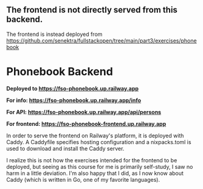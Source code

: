 ## The frontend is not directly served from this backend. 
The frontend is instead deployed from https://github.com/senektra/fullstackopen/tree/main/part3/exercises/phonebook

# Phonebook Backend

__Deployed to https://fso-phonebook.up.railway.app__

__For info: https://fso-phonebook.up.railway.app/info__

__For API: https://fso-phonebook.up.railway.app/api/persons__

__For frontend: https://fso-phonebook-frontend.up.railway.app__

In order to serve the frontend on Railway's platform, it is deployed with Caddy.
A Caddyfile specifies hosting configuration and a nixpacks.toml is used to download
and install the Caddy server.

I realize this is not how the exercises intended for the frontend to be deployed,
but seeing as this course for me is primarily self-study, I saw no harm in
a little deviation. I'm also happy that I did, as I now know about Caddy (which
is written in Go, one of my favorite languages).